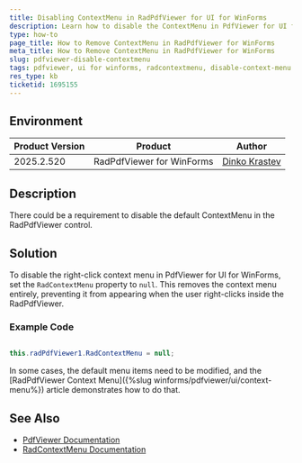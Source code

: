 ```yaml
---
title: Disabling ContextMenu in RadPdfViewer for UI for WinForms
description: Learn how to disable the ContextMenu in PdfViewer for UI for WinForms by removing the RadContextMenu property.
type: how-to
page_title: How to Remove ContextMenu in RadPdfViewer for WinForms
meta_title: How to Remove ContextMenu in RadPdfViewer for WinForms
slug: pdfviewer-disable-contextmenu
tags: pdfviewer, ui for winforms, radcontextmenu, disable-context-menu
res_type: kb
ticketid: 1695155
---
```


## Environment

|Product Version|Product|Author|
|----|----|----|
|2025.2.520|RadPdfViewer for WinForms|[Dinko Krastev](https://www.telerik.com/blogs/author/dinko-krastev)|

## Description

There could be a requirement to disable the default ContextMenu in the RadPdfViewer control. 

## Solution

To disable the right-click context menu in PdfViewer for UI for WinForms, set the `RadContextMenu` property to `null`. This removes the context menu entirely, preventing it from appearing when the user right-clicks inside the RadPdfViewer.

### Example Code

````C#

this.radPdfViewer1.RadContextMenu = null;

````
In some cases, the default menu items need to be modified, and the [RadPdfViewer Context Menu]({%slug winforms/pdfviewer/ui/context-menu%}) article demonstrates how to do that.

## See Also

- [PdfViewer Documentation](https://docs.telerik.com/devtools/winforms/controls/pdfviewer/overview)
- [RadContextMenu Documentation](https://docs.telerik.com/devtools/winforms/controls/contextmenu/overview)
